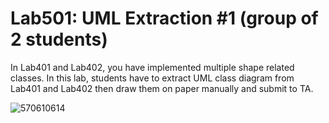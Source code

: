 ﻿# Lab501: UML Extraction #1 (group of 2 students)

In Lab401 and Lab402, you have implemented multiple shape related classes.
In this lab, students have to extract UML class diagram from Lab401 and Lab402 
then draw them on paper manually and submit to TA.

![570610614](http://www.uppic.biz/images/2015/09/22/lab_4.png)
